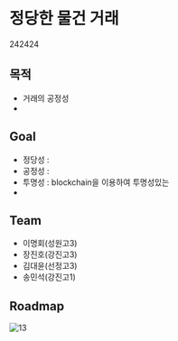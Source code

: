# 정당한 물건 거래
242424
## 목적
- 거래의 공정성
- 
## Goal
- 정당성 : 
- 공정성 : 
- 투명성 : blockchain을 이용하여 투명성있는 
- 
## Team
- 이명회(성원고3)
- 장진호(강진고3)
- 김대윤(선정고3)
- 송민석(강진고1)

## Roadmap
![13](https://user-images.githubusercontent.com/35838706/44015063-1ee509c8-9f0a-11e8-9860-d954f93db8cc.PNG)
